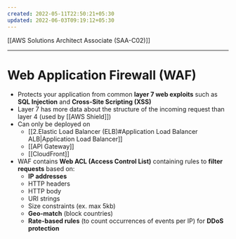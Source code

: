 ```yaml
---
created: 2022-05-11T22:50:21+05:30
updated: 2022-06-03T09:19:12+05:30
---
```

[[AWS Solutions Architect Associate (SAA-C02)]]

---
# Web Application Firewall (WAF)
- Protects your application from common **layer 7 web exploits** such as **SQL Injection** and **Cross-Site Scripting (XSS)**
- Layer 7 has more data about the structure of the incoming request than layer 4 (used by [[AWS Shield]])
- Can only be deployed on
    -   [[2.Elastic Load Balancer (ELB)#Application Load Balancer ALB|Application Load Balancer]]
    -   [[API Gateway]]
    -   [[CloudFront]]
- WAF contains **Web ACL (Access Control List)** containing rules to **filter requests** based on:
	-   **IP addresses**
	-   HTTP headers
	-   HTTP body
	-   URI strings
	-   Size constraints (ex. max 5kb)
	-   **Geo-match** (block countries)
	-   **Rate-based rules** (to count occurrences of events per IP) for **DDoS protection**